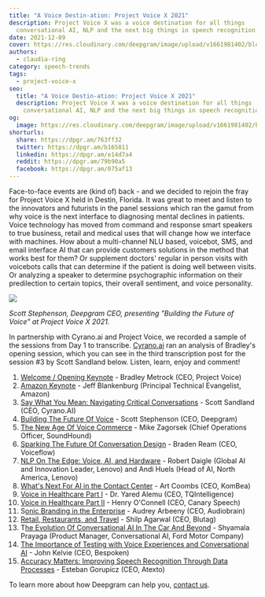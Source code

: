 ```yaml
---
title: "A Voice Destin-ation: Project Voice X 2021"
description: Project Voice X was a voice destination for all things
  conversational AI, NLP and the next big things in speech recognition.
date: 2021-12-09
cover: https://res.cloudinary.com/deepgram/image/upload/v1661981402/blog/a-voice-destin-ation-project-voice-x-2021/proj-voice-x-session-overview-blog-thumb-554x220%402.png
authors:
  - claudia-ring
category: speech-trends
tags:
  - project-voice-x
seo:
  title: "A Voice Destin-ation: Project Voice X 2021"
  description: Project Voice X was a voice destination for all things
    conversational AI, NLP and the next big things in speech recognition.
og:
  image: https://res.cloudinary.com/deepgram/image/upload/v1661981402/blog/a-voice-destin-ation-project-voice-x-2021/proj-voice-x-session-overview-blog-thumb-554x220%402.png
shorturls:
  share: https://dpgr.am/763ff32
  twitter: https://dpgr.am/b165811
  linkedin: https://dpgr.am/e14d7a4
  reddit: https://dpgr.am/79b90a5
  facebook: https://dpgr.am/075af13
---
```

Face-to-face events are (kind of) back - and we decided to rejoin the fray for Project Voice X held in Destin, Florida.  It was great to meet and listen to the innovators and futurists in the panel sessions which ran the gamut from why voice is the next interface to diagnosing mental declines in patients.  Voice technology has moved from command and response smart speakers to true business, retail and medical uses that will change how we interface with machines.  How about a multi-channel NLU based, voicebot, SMS, and email interface AI that can provide customers solutions in the method that works best for them?  Or supplement doctors' regular in person visits with voicebots calls that can determine if the patient is doing well between visits.  Or analyzing a speaker to determine psychographic information on their predilection to certain topics, their overall sentiment, and voice personality. 

![](https://res.cloudinary.com/deepgram/image/upload/v1661976852/blog/a-voice-destin-ation-project-voice-x-2021/Project-Voice-X-Scott-Keynote-1024x496.jpg)

*Scott Stephenson, Deepgram CEO, presenting "Building the Future of Voice" at Project Voice X 2021.*

In partnership with Cyrano.ai and Project Voice, we recorded a sample of the sessions from Day 1 to transcribe.  [Cyrano.ai](https://www.cyrano.ai/) ran an analysis of Bradley's opening session, which you can see in the third transcription post for the session #3 by Scott Sandland below. Listen, learn, enjoy and comment!

1. [Welcome / Opening Keynote](https://blog.deepgram.com/opening-keynote-bradley-metrock-ceo-project-voice-project-voice-x/) - Bradley Metrock (CEO, Project Voice)
2. [Amazon Keynote](https://blog.deepgram.com/opening-keynote-jeff-blankenberg-principal-technical-evangelist-amazon-alexa-project-voice-x/) - Jeff Blankenburg (Principal Technical Evangelist, Amazon)
3. [Say What You Mean: Navigating Critical Conversations](https://blog.deepgram.com/say-what-you-mean-navigating-critical-conversations-scott-sandland-ceo-cyrano-ai-project-voice-x/) - Scott Sandland (CEO, Cyrano.AI)
4. [Building The Future Of Voice](https://blog.deepgram.com/building-the-future-of-voice-scott-stephenson-ceo-deepgram-project-voice-x/) - Scott Stephenson (CEO, Deepgram)
5. [The New Age Of Voice Commerce](https://blog.deepgram.com/the-new-age-of-voice-commerce-mike-zagorsek-coo-soundhound-project-voice-x/) - Mike Zagorsek (Chief Operations Officer, SoundHound)
6. [Sparking The Future Of Conversation Design](https://blog.deepgram.com/sparking-the-future-of-conversation-design-braden-ream-ceo-voiceflow-project-voice-x/) - Braden Ream (CEO, Voiceflow)
7. [NLP On The Edge: Voice, AI, and Hardware](https://blog.deepgram.com/nlp-on-the-edge-voice-ai-and-hardware-robert-daigle-and-andi-huels-lenovo-project-voice-x/) - Robert Daigle (Global AI and Innovation Leader, Lenovo) and Andi Huels (Head of AI, North America, Lenovo)
8. [What's Next For AI in the Contact Center](https://blog.deepgram.com/deepgram-projectvoicex-transcription-aicontactcenter-artcoombs/) - Art Coombs (CEO, KomBea)
9. [Voice in Healthcare Part I](https://blog.deepgram.com/voice-in-healthcare-dr-yared-alemu-ceo-tqintelligence-project-voice-x/) - Dr. Yared Alemu (CEO, TQIntelligence)
10. [Voice in Healthcare Part II](https://blog.deepgram.com/voice-in-healthcare-henry-oconnell-ceo-canary-speech-project-voice-x/) - Henry O'Connell (CEO, Canary Speech)
11. S[onic Branding in the Enterprise](https://blog.deepgram.com/sonic-branding-in-the-enterprise-audrey-arbeeny-ceo-audiobrain-project-voice-x/) - Audrey Arbeeny (CEO, Audiobrain)
12. [Retail, Restaurants, and Travel](https://blog.deepgram.com/retail-restaurants-and-travel-shilp-agarwal-ceo-blutag-project-voice-x/) - Shilp Agarwal (CEO, Blutag)
13. T[he Evolution Of Conversational AI In The Car And Beyond](https://blog.deepgram.com/the-evolution-of-conversational-ai-in-the-car-and-beyond-shyamala-prayaga-sr-software-product-manager-ford-project-voice-x/) - Shyamala Prayaga (Product Manager, Conversational AI, Ford Motor Company)
14. [The Importance of Testing with Voice Experiences and Conversational AI](https://blog.deepgram.com/the-importance-of-testing-with-voice-experiences-and-conversational-ai-john-kelvie-ceo-bespoken-project-voice-x/) - John Kelvie (CEO, Bespoken)
15. [Accuracy Matters: Improving Speech Recognition Through Data Processes](https://blog.deepgram.com/accuracy-matters-improving-speech-recognition-through-data-processes-esteban-gorupicz-ceo-atexto-project-voice-x/) - Esteban Gorupicz (CEO, Atexto)

To learn more about how Deepgram can help you, [contact us](https://deepgram.com/contact-us/).